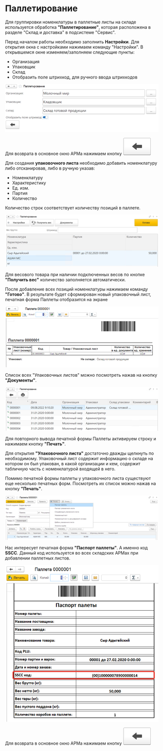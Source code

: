 # Паллетирование

Для группировки номенклатуры в паллетные листы на складе используется обработка **"Паллетирование"**, которая расположена в разделе "Склад и доставка" в подсистеме "Сервис".

Перед началом работы необходимо заполнить **Настройки**. Для открытия окна с настройками нажимаем команду "Настройки". В открывшемся окне изменяем/заполняем следующие пункты:

- Организация
- Упаковщик
- Склад
- Отобразить поле штрихкод, для ручного ввода штрихкодов

![1](Paletirovanie.assets/1.png)

Для возврата в основное окно АРМа нажимаем кнопку ![2](Paletirovanie.assets/2.png)

Для создания **упаковочного листа** необходимо добавить номенклатуру либо отсканировав, либо в ручную указав:

- Номенклатуру
- Характеристику
- Ед. изм.
- Партия
- Количество

Количество строк соответствует количеству позиций в паллете.

![3](Paletirovanie.assets/3.png)

Для весового товара при наличии подключенных весов по кнопке **"Получить вес"** количество заполняется автоматически.

После добавление всех позиций номенклатуры нажимаем команду **"Готово"**. В результате будет сформирован новый упаковочный лист, печатная форма Паллеты отобразится на экране

![4](Paletirovanie.assets/4.png)

Список всех "Упаковочных листов" можно посмотреть нажав на кнопку **"Документы"**. 

![5](Paletirovanie.assets/5.png)

Для повторного вывода печатной формы Паллеты активируем строку и нажимаем кнопку **"Печать"**.

Для открытия **"Упаковочного листа"** достаточно дважды щелкнуть по необходимому. Упаковочный лист содержит информацию о складе на котором он был упакован, в какой организации и кем, содержит табличную часть с номенклатурой входящей в него. 

Помимо печатной формы паллеты у упаковочного листа существуют еще несколько печатных форм. Посмотреть их список можно нажав на кнопку **"Печать"**.

![6](Paletirovanie.assets/6.png)

Нас интересует печатная форма **"Паспорт паллеты"**. А именно код **SSCC**. Данный код используется во всех складских АРМах при добавлении паллетных листов.

![7](Paletirovanie.assets/7.png)

Для возврата в основное окно АРМа нажимаем кнопку ![2](Paletirovanie.assets/2.png)